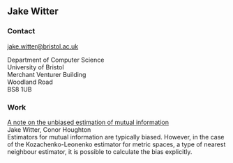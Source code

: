 ## Jake Witter

### Contact

[jake.witter@bristol.ac.uk](jake.witter@bristol.ac.uk)

Department of Computer Science  
University of Bristol  
Merchant Venturer Building  
Woodland Road  
BS8 1UB


### Work

[A note on the unbiased estimation of mutual information](https://arxiv.org/abs/2105.08682)  
Jake Witter, Conor Houghton  
Estimators for mutual information are typically biased. However, in the case of the Kozachenko-Leonenko estimator for metric spaces, a type of nearest neighbour estimator, it is possible to calculate the bias explicitly. 
